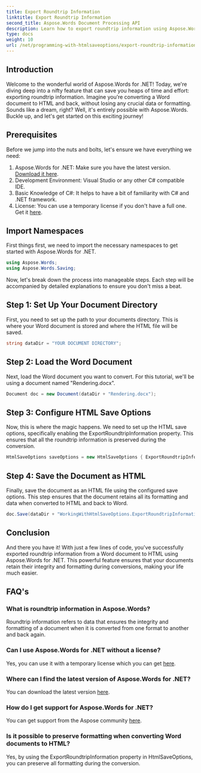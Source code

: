 ```yaml
---
title: Export Roundtrip Information
linktitle: Export Roundtrip Information
second_title: Aspose.Words Document Processing API
description: Learn how to export roundtrip information using Aspose.Words for .NET. Preserve your document's integrity and formatting during conversions.
type: docs
weight: 10
url: /net/programming-with-htmlsaveoptions/export-roundtrip-information/
---
```

## Introduction

Welcome to the wonderful world of Aspose.Words for .NET! Today, we're diving deep into a nifty feature that can save you heaps of time and effort: exporting roundtrip information. Imagine you’re converting a Word document to HTML and back, without losing any crucial data or formatting. Sounds like a dream, right? Well, it's entirely possible with Aspose.Words. Buckle up, and let's get started on this exciting journey!

## Prerequisites

Before we jump into the nuts and bolts, let's ensure we have everything we need:

1. Aspose.Words for .NET: Make sure you have the latest version. [Download it here](https://releases.aspose.com/words/net/).
2. Development Environment: Visual Studio or any other C# compatible IDE.
3. Basic Knowledge of C#: It helps to have a bit of familiarity with C# and .NET framework.
4. License: You can use a temporary license if you don't have a full one. Get it [here](https://purchase.aspose.com/temporary-license/).

## Import Namespaces

First things first, we need to import the necessary namespaces to get started with Aspose.Words for .NET.

```csharp
using Aspose.Words;
using Aspose.Words.Saving;
```

Now, let's break down the process into manageable steps. Each step will be accompanied by detailed explanations to ensure you don't miss a beat.

## Step 1: Set Up Your Document Directory

First, you need to set up the path to your documents directory. This is where your Word document is stored and where the HTML file will be saved.

```csharp
string dataDir = "YOUR DOCUMENT DIRECTORY";
```

## Step 2: Load the Word Document

Next, load the Word document you want to convert. For this tutorial, we'll be using a document named "Rendering.docx".

```csharp
Document doc = new Document(dataDir + "Rendering.docx");
```

## Step 3: Configure HTML Save Options

Now, this is where the magic happens. We need to set up the HTML save options, specifically enabling the ExportRoundtripInformation property. This ensures that all the roundtrip information is preserved during the conversion.

```csharp
HtmlSaveOptions saveOptions = new HtmlSaveOptions { ExportRoundtripInformation = true };
```

## Step 4: Save the Document as HTML

Finally, save the document as an HTML file using the configured save options. This step ensures that the document retains all its formatting and data when converted to HTML and back to Word.

```csharp
doc.Save(dataDir + "WorkingWithHtmlSaveOptions.ExportRoundtripInformation.html", saveOptions);
```

## Conclusion

And there you have it! With just a few lines of code, you've successfully exported roundtrip information from a Word document to HTML using Aspose.Words for .NET. This powerful feature ensures that your documents retain their integrity and formatting during conversions, making your life much easier.

## FAQ's

### What is roundtrip information in Aspose.Words?
Roundtrip information refers to data that ensures the integrity and formatting of a document when it is converted from one format to another and back again.

### Can I use Aspose.Words for .NET without a license?
Yes, you can use it with a temporary license which you can get [here](https://purchase.aspose.com/temporary-license/).

### Where can I find the latest version of Aspose.Words for .NET?
You can download the latest version [here](https://releases.aspose.com/words/net/).

### How do I get support for Aspose.Words for .NET?
You can get support from the Aspose community [here](https://forum.aspose.com/c/words/8).

### Is it possible to preserve formatting when converting Word documents to HTML?
Yes, by using the ExportRoundtripInformation property in HtmlSaveOptions, you can preserve all formatting during the conversion.
